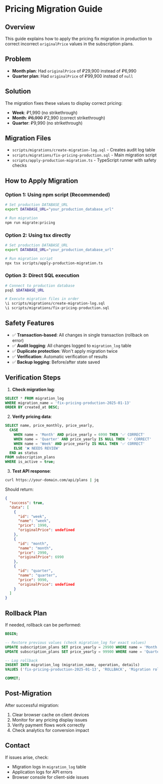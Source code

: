 # Pricing Migration Guide

## Overview
This guide explains how to apply the pricing fix migration in production to correct incorrect `originalPrice` values in the subscription plans.

## Problem
- **Month plan**: Had `originalPrice` of ₽29,900 instead of ₽6,990
- **Quarter plan**: Had `originalPrice` of ₽99,900 instead of `null`

## Solution
The migration fixes these values to display correct pricing:
- **Week**: ₽1,990 (no strikethrough)
- **Month**: ~~₽6,990~~ ₽2,990 (correct strikethrough)  
- **Quarter**: ₽9,990 (no strikethrough)

## Migration Files
- `scripts/migrations/create-migration-log.sql` - Creates audit log table
- `scripts/migrations/fix-pricing-production.sql` - Main migration script
- `scripts/apply-production-migration.ts` - TypeScript runner with safety checks

## How to Apply Migration

### Option 1: Using npm script (Recommended)
```bash
# Set production DATABASE_URL
export DATABASE_URL="your_production_database_url"

# Run migration
npm run migrate:pricing
```

### Option 2: Using tsx directly
```bash
# Set production DATABASE_URL
export DATABASE_URL="your_production_database_url"

# Run migration script
npx tsx scripts/apply-production-migration.ts
```

### Option 3: Direct SQL execution
```bash
# Connect to production database
psql $DATABASE_URL

# Execute migration files in order
\i scripts/migrations/create-migration-log.sql
\i scripts/migrations/fix-pricing-production.sql
```

## Safety Features
- ✅ **Transaction-based**: All changes in single transaction (rollback on error)
- ✅ **Audit logging**: All changes logged to `migration_log` table
- ✅ **Duplicate protection**: Won't apply migration twice
- ✅ **Verification**: Automatic verification of results
- ✅ **Backup logging**: Before/after state saved

## Verification Steps

1. **Check migration log**:
```sql
SELECT * FROM migration_log 
WHERE migration_name = 'fix-pricing-production-2025-01-13'
ORDER BY created_at DESC;
```

2. **Verify pricing data**:
```sql
SELECT name, price_monthly, price_yearly,
  CASE 
    WHEN name = 'Month' AND price_yearly = 6990 THEN '✅ CORRECT'
    WHEN name = 'Quarter' AND price_yearly IS NULL THEN '✅ CORRECT' 
    WHEN name = 'Week' AND price_yearly IS NULL THEN '✅ CORRECT'
    ELSE '❌ NEEDS REVIEW'
  END as status
FROM subscription_plans 
WHERE is_active = true;
```

3. **Test API response**:
```bash
curl https://your-domain.com/api/plans | jq
```

Should return:
```json
{
  "success": true,
  "data": [
    {
      "id": "week",
      "name": "week", 
      "price": 1990,
      "originalPrice": undefined
    },
    {
      "id": "month",
      "name": "month",
      "price": 2990,
      "originalPrice": 6990
    },
    {
      "id": "quarter", 
      "name": "quarter",
      "price": 9990,
      "originalPrice": undefined
    }
  ]
}
```

## Rollback Plan
If needed, rollback can be performed:
```sql
BEGIN;

-- Restore previous values (check migration_log for exact values)
UPDATE subscription_plans SET price_yearly = 29900 WHERE name = 'Month';
UPDATE subscription_plans SET price_yearly = 99900 WHERE name = 'Quarter';

-- Log rollback
INSERT INTO migration_log (migration_name, operation, details) 
VALUES ('fix-pricing-production-2025-01-13', 'ROLLBACK', 'Migration rolled back');

COMMIT;
```

## Post-Migration
After successful migration:
1. Clear browser cache on client devices
2. Monitor for any pricing display issues
3. Verify payment flows work correctly
4. Check analytics for conversion impact

## Contact
If issues arise, check:
- Migration logs in `migration_log` table  
- Application logs for API errors
- Browser console for client-side issues
